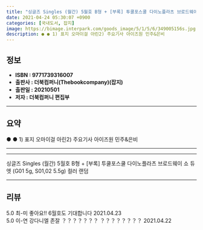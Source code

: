 ```yaml
---
title: "싱글즈 Singles (월간) 5월호 B형 + [부록] 투쿨포스쿨 다이노플라츠 브로드웨이 쇼 듀엣 (G01 5g, S01,02 5.5g) 컬러 랜덤"
date: 2021-04-24 05:30:07 +0900
categories: [국내도서, 잡지]
image: https://bimage.interpark.com/goods_image/5/1/5/6/349005156s.jpg
description: ● ● 1) 표지 오마이걸 아린2) 주요기사 아이즈원 민주&은비
---
```


## **정보**

- **ISBN : 9771739316007**
- **출판사 : 더북컴퍼니(Thebookcompany)(잡지)**
- **출판일 : 20210501**
- **저자 : 더북컴퍼니 편집부**

------



## **요약**

●  ●  1) 표지 오마이걸 아린2) 주요기사 아이즈원 민주&은비

------



------


싱글즈 Singles (월간) 5월호 B형 + [부록] 투쿨포스쿨 다이노플라츠 브로드웨이 쇼 듀엣 (G01 5g, S01,02 5.5g) 컬러 랜덤 

------


## **리뷰** 

5.0 최-미 좋아요!! 6월호도 기대합니다 2021.04.23 <br/>5.0 이-연 강다니엘 존잘 ？？？？？？？ ？？？？？？？？  2021.04.22 <br/>